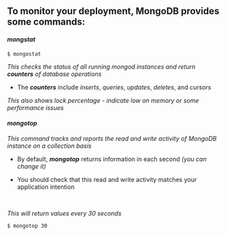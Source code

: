 ## To monitor your deployment, MongoDB provides some commands:

#### _mongstat_

    $ mongostat

_This checks the status of all running mongod instances and return **_counters_** of database operations_

- The **_counters_** include _inserts_, _queries_, _updates_, _deletes_, and _cursors_

_This also shows lock percentage - indicate low on memory or some performance issues_

#### _mongotop_

_This command tracks and reports the read and write activity of MongoDB instance on a collection basis_

- By default, **_mongotop_** returns information in each second _(you can change it)_

- You should check that this read and write activity matches your application intention

<br />

_This will return values every 30 seconds_

    $ mongotop 30